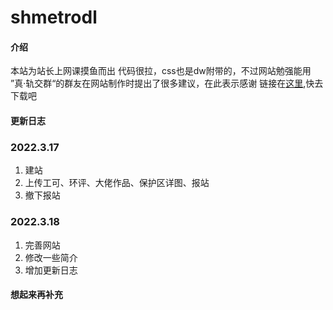 # shmetrodl

#### 介绍
本站为站长上网课摸鱼而出
代码很拉，css也是dw附带的，不过网站勉强能用
”真·轨交群“的群友在网站制作时提出了很多建议，在此表示感谢
链接在[这里](http://incimathcal.gitee.io/shmetrodl),快去下载吧

#### 更新日志


### 2022.3.17

1.  建站
2.  上传工可、环评、大佬作品、保护区详图、报站
3.  撤下报站

### 2022.3.18

1.  完善网站
2.  修改一些简介
3.  增加更新日志



#### 想起来再补充

